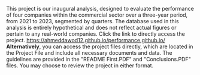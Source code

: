 This project is our inaugural analysis, designed to evaluate the performance of four companies within the commercial sector over a three-year period, from 2021 to 2023, segmented by quarters. The database used in this analysis is entirely hypothetical and does not reflect actual figures or pertain to any real-world companies. Click the link to directly access the project.
https://ahmeddawod12.github.io/performance.github.io/
**Alternatively**, you can access the project files directly, which are located in the Project File and include all necessary documents and data. The guidelines are provided in the "README First.PDF" and "Conclusions.PDF" files. You may choose to review the project in either format.
